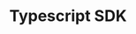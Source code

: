---
title: Typescript SDK 
weight: 11
sidebar_collapsed: true
link: "https://lancedb.github.io/lancedb/js/globals/"
---